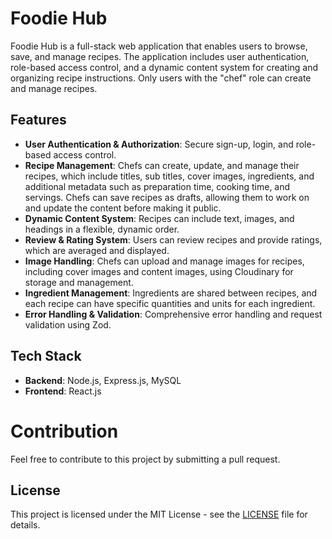# Foodie Hub

Foodie Hub is a full-stack web application that enables users to browse, save, and manage recipes. The application includes user authentication, role-based access control, and a dynamic content system for creating and organizing recipe instructions. Only users with the "chef" role can create and manage recipes.

## Features

-   **User Authentication & Authorization**: Secure sign-up, login, and role-based access control.
-   **Recipe Management**: Chefs can create, update, and manage their recipes, which include titles, sub titles, cover images, ingredients, and additional metadata such as preparation time, cooking time, and servings. Chefs can save recipes as drafts, allowing them to work on and update the content before making it public.
-   **Dynamic Content System**: Recipes can include text, images, and headings in a flexible, dynamic order.
-   **Review & Rating System**: Users can review recipes and provide ratings, which are averaged and displayed.
-   **Image Handling**: Chefs can upload and manage images for recipes, including cover images and content images, using Cloudinary for storage and management.
-   **Ingredient Management**: Ingredients are shared between recipes, and each recipe can have specific quantities and units for each ingredient.
-   **Error Handling & Validation**: Comprehensive error handling and request validation using Zod.

## Tech Stack

-   **Backend**: Node.js, Express.js, MySQL
-   **Frontend**: React.js

# Contribution

Feel free to contribute to this project by submitting a pull request.

## License

This project is licensed under the MIT License - see the [LICENSE](LICENSE) file for details.
